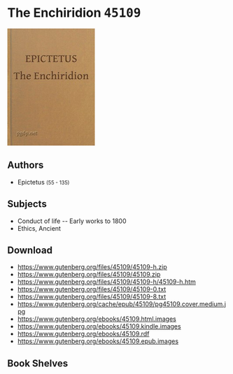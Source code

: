 # The Enchiridion <kbd>45109</kbd>

![](./cover.medium.jpg "")

## Authors


 - Epictetus <small>(55 - 135)</small>

## Subjects


 - Conduct of life -- Early works to 1800
 - Ethics, Ancient

## Download


 - https://www.gutenberg.org/files/45109/45109-h.zip
 - https://www.gutenberg.org/files/45109/45109.zip
 - https://www.gutenberg.org/files/45109/45109-h/45109-h.htm
 - https://www.gutenberg.org/files/45109/45109-0.txt
 - https://www.gutenberg.org/files/45109/45109-8.txt
 - https://www.gutenberg.org/cache/epub/45109/pg45109.cover.medium.jpg
 - https://www.gutenberg.org/ebooks/45109.html.images
 - https://www.gutenberg.org/ebooks/45109.kindle.images
 - https://www.gutenberg.org/ebooks/45109.rdf
 - https://www.gutenberg.org/ebooks/45109.epub.images

## Book Shelves


